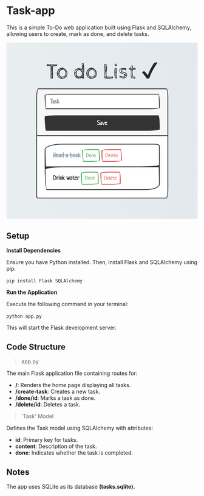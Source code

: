 # Task-app

This is a simple To-Do web application built using Flask and SQLAlchemy, allowing users to create, mark as done, and delete tasks.

![To do!](/assets/todolist.PNG "Reference")

## Setup

**Install Dependencies**

   Ensure you have Python installed. Then, install Flask and SQLAlchemy using pip:

   `pip install Flask SQLAlchemy`

**Run the Application**

Execute the following command in your terminal:

   `python app.py`

   This will start the Flask development server.
## Code Structure

>app.py

The main Flask application file containing routes for:

- **/**: Renders the home page displaying all tasks.
- **/create-task**: Creates a new task.
- **/done/id**: Marks a task as done.
- **/delete/id**: Deletes a task.

>'Task' Model

Defines the Task model using SQLAlchemy with attributes:

- **id**: Primary key for tasks.
- **content**: Description of the task.
- **done**: Indicates whether the task is completed.
## Notes

The app uses SQLite as its database **(tasks.sqlite).**
